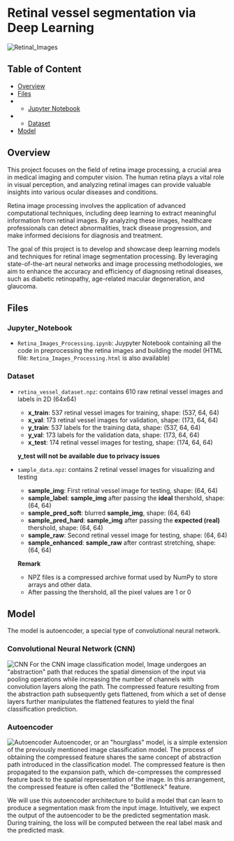 # Retinal vessel segmentation via Deep Learning

![Retinal_Images](https://github.com/Cheung-Chak-Hang-Billy/Retina-Images-Processing/assets/148378750/9c53d40e-9f4e-41b7-b4fe-422d1d724f10)

## Table of Content
- [Overview](#Overview)
- [Files](#Files)
- - [Jupyter Notebook](#Jupyter_Notebook)
- - [Dataset](#Dataset)
- [Model](#Model)

## Overview
This project focuses on the field of retina image processing, a crucial area in medical imaging and computer vision. The human retina plays a vital role in visual perception, and analyzing retinal images can provide valuable insights into various ocular diseases and conditions.

Retina image processing involves the application of advanced computational techniques, including deep learning to extract meaningful information from retinal images. By analyzing these images, healthcare professionals can detect abnormalities, track disease progression, and make informed decisions for diagnosis and treatment.

The goal of this project is to develop and showcase deep learning models and techniques for retinal image segmentation processing. By leveraging state-of-the-art neural networks and image processing methodologies, we aim to enhance the accuracy and efficiency of diagnosing retinal diseases, such as diabetic retinopathy, age-related macular degeneration, and glaucoma.

## Files
### Jupyter_Notebook
- ```Retina_Images_Processing.ipynb```: Juypyter Notebook containing all the code in preprocessing the retina images and building the model
(HTML file: ```Retina_Images_Processing.html``` is also available)

### Dataset
- ```retina_vessel_dataset.npz```: contains 610 raw retinal vessel images and labels in 2D (64x64)
  - **x_train**: 537 retinal vessel images for training, shape: (537, 64, 64)
  - **x_val**: 173 retinal vessel images for validation, shape: (173, 64, 64)
  - **y_train**: 537 labels for the training data, shape: (537, 64, 64)
  - **y_val**: 173 labels for the validation data, shape: (173, 64, 64)
  - **x_test**: 174 retinal vessel images for testing, shape: (174, 64, 64)
  
  **y_test will not be available due to privacy issues** 

- ```sample_data.npz```: contains 2 retinal vessel images for visualizing and testing
  - **sample_img**: First retinal vessel image for testing, shape: (64, 64)
  - **sample_label**: **sample_img** after passing the **ideal** thershold, shape: (64, 64)
  - **sample_pred_soft**: blurred **sample_img**, shape: (64, 64)
  - **sample_pred_hard**: **sample_img** after passing the **expected (real)** thershold, shape: (64, 64)
  - **sample_raw**: Second retinal vessel image for testing, shape: (64, 64)
  - **sample_enhanced**: **sample_raw** after contrast stretching, shape: (64, 64)
  
  **Remark**
  - NPZ files is a compressed archive format used by NumPy to store arrays and other data.
  -  After passing the thershold, all the pixel values are 1 or 0

 ## Model
 The model is autoencoder, a special type of convolutional neural network.
### Convolutional Neural Network (CNN)
![CNN](https://github.com/Cheung-Chak-Hang-Billy/Retina-Images-Processing/assets/148378750/d0e15eab-f15d-4470-81dd-e8a90c0bac92)
For the CNN image classification model, Image undergoes an "abstraction" path that reduces the spatial dimension of the input via pooling operations while increasing the number of channels with convolution layers along the path. The compressed feature resulting from the abstraction path subsequently gets flattened, from which a set of dense layers further manipulates the flattened features to yield the final classification prediction.

### Autoencoder
![Autoencoder](https://github.com/Cheung-Chak-Hang-Billy/Retina-Images-Processing/assets/148378750/8dadee0a-2099-42bf-ad62-3bbe68f7d353)
Autoencoder, or an "hourglass" model, is a simple extension of the previously mentioned image classification model. The process of obtaining the compressed feature shares the same concept of abstraction path introduced in the classification model. The compressed feature is then propagated to the expansion path, which de-compresses the compressed feature back to the spatial representation of the image. In this arrangement, the compressed feature is often called the "Bottleneck" feature.

We will use this autoencoder architecture to build a model that can learn to produce a segmentation mask from the input image. Intuitively, we expect the output of the autoencoder to be the predicted segmentation mask. During training, the loss will be computed between the real label mask and the predicted mask.


